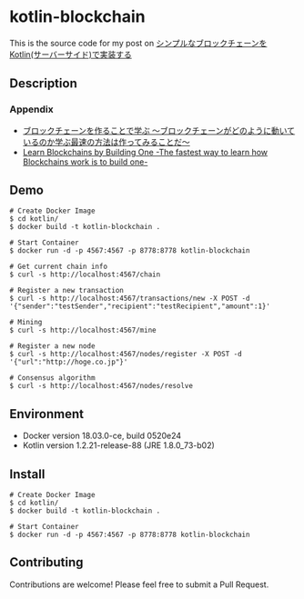 kotlin-blockchain
====

This is the source code for my post on [シンプルなブロックチェーンをKotlin(サーバーサイド)で実装する](https://qiita.com/masayuki5160/items/a0ec176601d690ed0b8e)

## Description

### Appendix

- [ブロックチェーンを作ることで学ぶ 〜ブロックチェーンがどのように動いているのか学ぶ最速の方法は作ってみることだ〜](https://qiita.com/hidehiro98/items/841ece65d896aeaa8a2a)
- [Learn Blockchains by Building One -The fastest way to learn how Blockchains work is to build one-](https://hackernoon.com/learn-blockchains-by-building-one-117428612f46)

## Demo

```
# Create Docker Image
$ cd kotlin/
$ docker build -t kotlin-blockchain .

# Start Container
$ docker run -d -p 4567:4567 -p 8778:8778 kotlin-blockchain
```

```
# Get current chain info
$ curl -s http://localhost:4567/chain
```

```
# Register a new transaction
$ curl -s http://localhost:4567/transactions/new -X POST -d '{"sender":"testSender","recipient":"testRecipient","amount":1}'
```


```
# Mining
$ curl -s http://localhost:4567/mine
```

```
# Register a new node
$ curl -s http://localhost:4567/nodes/register -X POST -d '{"url":"http://hoge.co.jp"}'
```

```
# Consensus algorithm
$ curl -s http://localhost:4567/nodes/resolve
```

## Environment

- Docker version 18.03.0-ce, build 0520e24
- Kotlin version 1.2.21-release-88 (JRE 1.8.0_73-b02)

## Install

```
# Create Docker Image
$ cd kotlin/
$ docker build -t kotlin-blockchain .

# Start Container
$ docker run -d -p 4567:4567 -p 8778:8778 kotlin-blockchain
```

## Contributing
Contributions are welcome! Please feel free to submit a Pull Request.
